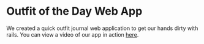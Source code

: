 # Outfit of the Day Web App

We created a quick outfit journal web application to get our hands dirty with rails. You can view a video of our app in action [here](https://www.youtube.com/watch?v=uVLHFzfka9s).
